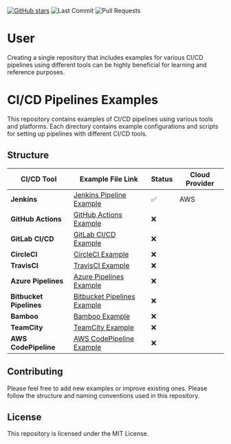 [![GitHub stars](https://img.shields.io/github/stars/Dharma-09/CI-CD-pipelines-examples)](https://github.com/Dharma-09/CI-CD-pipelines-examples/stargazers)
![Last Commit](https://img.shields.io/github/last-commit/Dharma-09/CI-CD-pipelines-examples)
![Pull Requests](https://img.shields.io/github/issues-pr-raw/Dharma-09/CI-CD-pipelines-examples)

# User
Creating a single repository that includes examples for various CI/CD pipelines using different tools can be highly beneficial for learning and reference purposes.


# CI/CD Pipelines Examples
This repository contains examples of CI/CD pipelines using various tools and platforms. Each directory contains example configurations and scripts for setting up pipelines with different CI/CD tools.

## Structure

| CI/CD Tool              | Example File Link                                                | Status | Cloud Provider |
|-------------------------|------------------------------------------------------------------|--------|----------------|
| **Jenkins**             | [Jenkins Pipeline Example](./Jenkins/README.md)                  | ✅     |      AWS       |
| **GitHub Actions**      | [GitHub Actions Example](./GitHub_Actions/README.md)             | ❌     ||
| **GitLab CI/CD**        | [GitLab CI/CD Example](./GitLab_CI_CD/README.md)                 | ❌     ||
| **CircleCI**            | [CircleCI Example](./CircleCI/README.md)                         | ❌     ||
| **TravisCI**            | [TravisCI Example](./TravisCI/README.md)                         | ❌     ||
| **Azure Pipelines**     | [Azure Pipelines Example](./Azure_Pipelines/README.md)           | ❌     ||
| **Bitbucket Pipelines** | [Bitbucket Pipelines Example](./Bitbucket_Pipelines/README.md)   | ❌     ||
| **Bamboo**              | [Bamboo Example](./Bamboo/README.md)                             | ❌     ||
| **TeamCity**            | [TeamCity Example](./TeamCity/README.md)                         | ❌     ||
| **AWS CodePipeline**    | [AWS CodePipeline Example](./AWS_CodePipeline/README.md)         | ❌     ||

## Contributing

Please feel free to add new examples or improve existing ones. Please follow the structure and naming conventions used in this repository.

## License

This repository is licensed under the MIT License.
